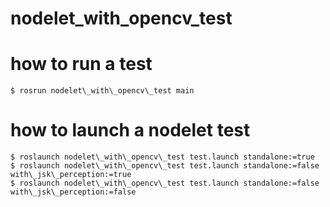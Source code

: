 # nodelet\_with\_opencv\_test

# how to run a test
```
$ rosrun nodelet\_with\_opencv\_test main
```

# how to launch a nodelet test
```
$ roslaunch nodelet\_with\_opencv\_test test.launch standalone:=true
$ roslaunch nodelet\_with\_opencv\_test test.launch standalone:=false with\_jsk\_perception:=true
$ roslaunch nodelet\_with\_opencv\_test test.launch standalone:=false with\_jsk\_perception:=false
```
